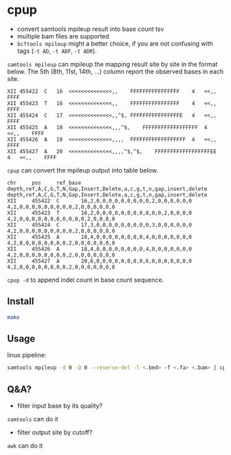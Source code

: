 # cpup

- convert samtools mpileup result into base count tsv
- multiple bam files are supported
- `bcftools mpileup` might a better choice, if you are not confusing with tags
  (`-t AD`, `-t ADF`, `-t ADR`).

`samtools mpileup` can mpileup the mapping result site by site in the format
below. The 5th (8th, 11st, 14th, ...) column report the observed bases in each site.

```
XII	455422	C	16	<<<<<<<<<<<<<<,,	FFFFFFFFFFFFFFFF	4	<<,,	FFFF
XII	455423	T	16	<<<<<<<<<<<<<<,,	FFFFFFFFFFFFFFFF	4	<<,,	FFFF
XII	455424	C	17	<<<<<<<<<<<<<<,,^$,	FFFFFFFFFFFFFFFFE	4	<<,,	FFFF
XII	455425	A	18	<<<<<<<<<<<<<<,,,^$,	FFFFFFFFFFFFFFFFFF	4	<<,,	FFFF
XII	455426	A	18	<<<<<<<<<<<<<<,,,,	FFFFFFFFFFFFFFFFFF	4	<<,,	FFFF
XII	455427	A	20	<<<<<<<<<<<<<<,,,,^$,^$,	FFFFFFFFFFFFFFFFFFEE	4	<<,,	FFFF
```

`cpup` can convert the mpileup output into table below.

```
chr     pos     ref_base        depth,ref,A,C,G,T,N,Gap,Insert,Delete,a,c,g,t,n,gap,insert,delete       depth,ref,A,C,G,T,N,Gap,Insert,Delete,a,c,g,t,n,gap,insert,delete
XII     455422  C       16,2,0,0,0,0,0,0,0,0,0,2,0,0,0,0,0,0    4,2,0,0,0,0,0,0,0,0,0,2,0,0,0,0,0,0
XII     455423  T       16,2,0,0,0,0,0,0,0,0,0,0,0,2,0,0,0,0    4,2,0,0,0,0,0,0,0,0,0,0,0,2,0,0,0,0
XII     455424  C       17,3,0,0,0,0,0,0,0,0,0,3,0,0,0,0,0,0    4,2,0,0,0,0,0,0,0,0,0,2,0,0,0,0,0,0
XII     455425  A       18,4,0,0,0,0,0,0,0,0,4,0,0,0,0,0,0,0    4,2,0,0,0,0,0,0,0,0,2,0,0,0,0,0,0,0
XII     455426  A       18,4,0,0,0,0,0,0,0,0,4,0,0,0,0,0,0,0    4,2,0,0,0,0,0,0,0,0,2,0,0,0,0,0,0,0
XII     455427  A       20,6,0,0,0,0,0,0,0,0,6,0,0,0,0,0,0,0    4,2,0,0,0,0,0,0,0,0,2,0,0,0,0,0,0,0
```

`cpup -d` to append indel count in base count sequence.

## Install

```bash
make
```

## Usage

linux pipeline:

```bash
samtools mpileup -d 0 -Q 0 --reverse-del -l <.bed> -f <.fa> <.bam> | cpup
```

## Q&A?

- filter input base by its quality?

`samtools` can do it

- filter output site by cutoff?

`awk` can do it
